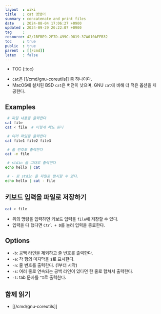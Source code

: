 ```yaml
---
layout  : wiki
title   : cat 명령어
summary : concatenate and print files
date    : 2024-08-04 17:06:27 +0900
updated : 2024-09-29 20:22:07 +0900
tag     : 
resource: 42/1BFBE9-2F7D-499C-9819-37A010AFFB32
toc     : true
public  : true
parent  : [[/cmd]]
latex   : false
---
```

* TOC
{:toc}

- `cat`은 [[/cmd/gnu-coreutils]] 중 하나이다.
- MacOS에 설치된 BSD `cat`은 버전이 낮으며, GNU `cat`에 비해 더 적은 옵션을 제공한다.

## Examples

```bash
 # 파일 내용을 출력한다
cat file
cat < file  # 이렇게 해도 된다

 # 여러 파일을 출력한다
cat file1 file2 file3

 # 줄 번호도 출력한다
cat -n file

 # stdin 을 그대로 출력한다
echo hello | cat

 # - 로 stdin 을 파일로 명시할 수 있다.
echo hello | cat - file
```

## 키보드 입력을 파일로 저장하기

```bash
cat > file
```

- 위의 명령을 입력하면 키보드 입력을 `file`에 저장할 수 있다.
- 입력을 다 했다면 `Ctrl + D`를 눌러 입력을 종료한다.

## Options

- `-b`: 공백 라인을 제외하고 줄 번호를 출력한다.
- `-e`: 각 행의 마지막을 `$`로 표시한다.
- `-n`: 줄 번호를 출력한다. (1부터 시작)
- `-s`: 여러 줄로 연속되는 공백 라인이 있다면 한 줄로 합쳐서 출력한다.
- `-t`: tab 문자를 `^I`로 출력한다.

## 함께 읽기

- [[/cmd/gnu-coreutils]]

